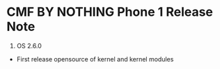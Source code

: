 # CMF BY NOTHING Phone 1 Release Note
1. OS 2.6.0
  - First release opensource of kernel and kernel modules

